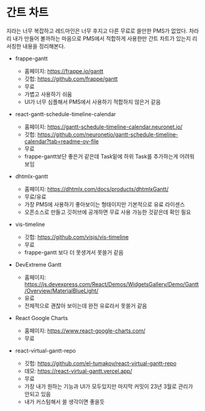 # 간트 차트

지라는 너무 복잡하고 레드마인은 너무 후지고 다른 무료로 쓸만한 PMS가 없었다.
차라리 내가 만들어 볼까하는 마음으로 PMS에서 적합하게 사용한만 간트 차트가 있는지 리서칭한 내용을 정리해본다.

* frappe-gantt
  * 홈페이지: <https://frappe.io/gantt>
  * 깃헙: <https://github.com/frappe/gantt>
  * 무료
  * 가볍고 사용하기 쉬움
  * UI가 너무 심플해서 PMS에서 사용하기 적합하지 않은거 같음

* react-gantt-schedule-timeline-calendar
  * 홈페이지: <https://gantt-schedule-timeline-calendar.neuronet.io/>
  * 깃헙: <https://github.com/neuronetio/gantt-schedule-timeline-calendar?tab=readme-ov-file>
  * 무료
  * frappe-gantt보단 좋은거 같은데 Task밑에 하위 Task를 추가하는게 어려워 보임

* dhtmlx-gantt
  * 홈페이지: <https://dhtmlx.com/docs/products/dhtmlxGantt/>
  * 무료/유료
  * 가장 PMS에 사용하기 좋아보이는 형태이지만 기본적으로 유료 라이센스
  * 오픈소스로 만들고 깃허브에 공개하면 무료 사용 가능한 것같은데 확인 필요

* vis-timeline
  * 깃헙: <https://github.com/visjs/vis-timeline>
  * 무료
  * frappe-gantt 보다 더 못생겨서 못쓸거 같음

* DevExtreme Gantt
  * 홈페이지: <https://js.devexpress.com/React/Demos/WidgetsGallery/Demo/Gantt/Overview/MaterialBlueLight/>
  * 유료
  * 전체적으로 괜찮아 보이는데 완전 유료라서 못쓸거 같음

* React Google Charts
  * 홈페이지: <https://www.react-google-charts.com/>
  * 무료

* react-virtual-gantt-repo
  * 깃헙: <https://github.com/el-tumakov/react-virtual-gantt-repo>
  * 데모: <https://react-virtual-gantt.vercel.app/>
  * 무료
  * 가장 내가 원하는 기능과 UI가 모두있지만 마지막 커밋이 23년 3월로 관리가 안되고 있음
  * 내가 커스텀해서 쓸 생각이면 좋을듯
  